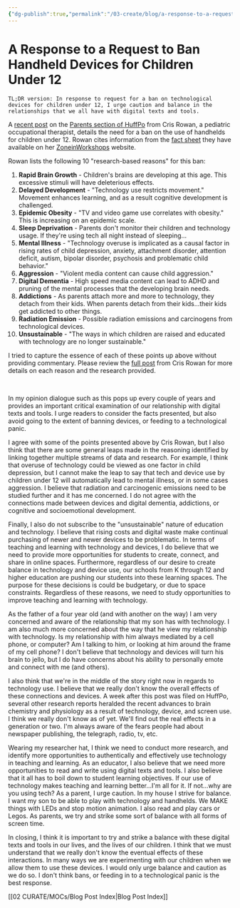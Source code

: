 ```yaml
---
{"dg-publish":true,"permalink":"/03-create/blog/a-response-to-a-request-to-ban-handheld-devices-for-children-under-12/","title":"A Response to a Request to Ban Handheld Devices for Children Under 12"}
---
```


# A Response to a Request to Ban Handheld Devices for Children Under 12

```
TL;DR version: In response to request for a ban on technological devices for children under 12, I urge caution and balance in the relationships that we all have with digital texts and tools.
```

A [recent post](http://www.huffingtonpost.com/cris-rowan/10-reasons-why-handheld-devices-should-be-banned_b_4899218.html?ncid=fcbklnkushpmg00000063) on the [Parents section of HuffPo](http://www.huffingtonpost.com/parents/) from Cris Rowan, a pediatric occupational therapist, details the need for a ban on the use of handhelds for children under 12. Rowan cites information from the [fact sheet](http://www.zoneinworkshops.com/zonein-fact-sheet.html) they have available on her [ZoneinWorkshops](http://www.zoneinworkshops.com/index.html) website.

Rowan lists the following 10 "research-based reasons" for this ban:

1. **Rapid Brain Growth** - Children's brains are developing at this age. This excessive stimuli will have deleterious effects.
2. **Delayed Development** - "Technology use restricts movement." Movement enhances learning, and as a result cognitive development is challenged.
3. **Epidemic Obesity** - "TV and video game use correlates with obesity." This is increasing on an epidemic scale.
4. **Sleep Deprivation** - Parents don't monitor their children and technology usage. If they're using tech all night instead of sleeping...
5. **Mental Illness** - "Technology overuse is implicated as a causal factor in rising rates of child depression, anxiety, attachment disorder, attention deficit, autism, bipolar disorder, psychosis and problematic child behavior."
6. **Aggression** - "Violent media content can cause child aggression."
7. **Digital Dementia** - High speed media content can lead to ADHD and pruning of the mental processes that the developing brain needs.
8. **Addictions** - As parents attach more and more to technology, they detach from their kids. When parents detach from their kids...their kids get addicted to other things.
9. **Radiation Emission** - Possible radiation emissions and carcinogens from technological devices.
10. **Unsustainable** - "The ways in which children are raised and educated with technology are no longer sustainable."

I tried to capture the essence of each of these points up above without providing commentary. Please review the [full post](http://www.huffingtonpost.com/cris-rowan/10-reasons-why-handheld-devices-should-be-banned_b_4899218.html?ncid=fcbklnkushpmg00000063) from Cris Rowan for more details on each reason and the research provided.

 

In my opinion dialogue such as this pops up every couple of years and provides an important critical examination of our relationship with digital texts and tools. I urge readers to consider the facts presented, but also avoid going to the extent of banning devices, or feeding to a technological panic.

I agree with some of the points presented above by Cris Rowan, but I also think that there are some general leaps made in the reasoning identified by linking together multiple streams of data and research. For example, I think that overuse of technology could be viewed as one factor in child depression, but I cannot make the leap to say that tech and device use by children under 12 will automatically lead to mental illness, or in some cases aggression. I believe that radiation and carcinogenic emissions need to be studied further and it has me concerned. I do not agree with the connections made between devices and digital dementia, addictions, or cognitive and socioemotional development.

Finally, I also do not subscribe to the "unsustainable" nature of education and technology. I believe that rising costs and digital waste make continual purchasing of newer and newer devices to be problematic. In terms of teaching and learning with technology and devices, I do believe that we need to provide more opportunities for students to create, connect, and share in online spaces. Furthermore, regardless of our desire to create balance in technology and device use, our schools from K through 12 and higher education are pushing our students into these learning spaces. The purpose for these decisions is could be budgetary, or due to space constraints. Regardless of these reasons, we need to study opportunities to improve teaching and learning with technology.

As the father of a four year old (and with another on the way) I am very concerned and aware of the relationship that my son has with technology. I am also much more concerned about the way that he view my relationship with technology. Is my relationship with him always mediated by a cell phone, or computer? Am I talking to him, or looking at him around the frame of my cell phone? I don't believe that technology and devices will turn his brain to jello, but I do have concerns about his ability to personally emote and connect with me (and others).

I also think that we're in the middle of the story right now in regards to technology use. I believe that we really don't know the overall effects of these connections and devices. A week after this post was filed on HuffPo, several other research reports heralded the recent advances to brain chemistry and physiology as a result of technology, device, and screen use. I think we really don't know as of yet. We'll find out the real effects in a generation or two. I'm always aware of the fears people had about newspaper publishing, the telegraph, radio, tv, etc.

Wearing my researcher hat, I think we need to conduct more research, and identify more opportunities to authentically and effectively use technology in teaching and learning. As an educator, I also believe that we need more opportunities to read and write using digital texts and tools. I also believe that it all has to boil down to student learning objectives. If our use of technology makes teaching and learning better...I'm all for it. If not...why are you using tech? As a parent, I urge caution. In my house I strive for balance. I want my son to be able to play with technology and handhelds. We MAKE things with LEDs and stop motion animation. I also read and play cars or Legos. As parents, we try and strike some sort of balance with all forms of screen time.

In closing, I think it is important to try and strike a balance with these digital texts and tools in our lives, and the lives of our children. I think that we must understand that we really don't know the eventual effects of these interactions. In many ways we are experimenting with our children when we allow them to use these devices. I would only urge balance and caution as we do so. I don't think bans, or feeding in to a technological panic is the best response.

[[02 CURATE/MOCs/Blog Post Index\|Blog Post Index]]